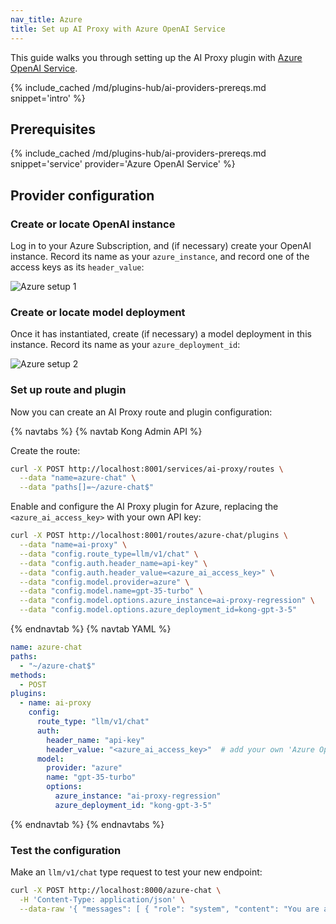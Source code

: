 ```yaml
---
nav_title: Azure
title: Set up AI Proxy with Azure OpenAI Service
---
```


This guide walks you through setting up the AI Proxy plugin with [Azure OpenAI Service](https://azure.microsoft.com/en-us/products/ai-services/openai-service).

{% include_cached /md/plugins-hub/ai-providers-prereqs.md snippet='intro' %}

## Prerequisites

{% include_cached /md/plugins-hub/ai-providers-prereqs.md snippet='service' provider='Azure OpenAI Service' %}

## Provider configuration

### Create or locate OpenAI instance

Log in to your Azure Subscription, and (if necessary) create your OpenAI instance. 
Record its name as your `azure_instance`, and record one of the access keys as its `header_value`:

![Azure setup 1](/assets/images/products/plugins/ai-proxy/ai-proxy-azure-1.png)

### Create or locate model deployment

Once it has instantiated, create (if necessary) a model deployment in this instance. 
Record its name as your `azure_deployment_id`:

![Azure setup 2](/assets/images/products/plugins/ai-proxy/ai-proxy-azure-2.png)

### Set up route and plugin

Now you can create an AI Proxy route and plugin configuration:

{% navtabs %}
{% navtab Kong Admin API %}

Create the route:

```bash
curl -X POST http://localhost:8001/services/ai-proxy/routes \
  --data "name=azure-chat" \
  --data "paths[]=~/azure-chat$"
```

Enable and configure the AI Proxy plugin for Azure, replacing the `<azure_ai_access_key>` with your own API key:

```bash
curl -X POST http://localhost:8001/routes/azure-chat/plugins \
  --data "name=ai-proxy" \
  --data "config.route_type=llm/v1/chat" \
  --data "config.auth.header_name=api-key" \
  --data "config.auth.header_value=<azure_ai_access_key>" \
  --data "config.model.provider=azure" \
  --data "config.model.name=gpt-35-turbo" \
  --data "config.model.options.azure_instance=ai-proxy-regression" \
  --data "config.model.options.azure_deployment_id=kong-gpt-3-5"
```

{% endnavtab %}
{% navtab YAML %}
```yaml
name: azure-chat
paths:
  - "~/azure-chat$"
methods:
  - POST
plugins:
  - name: ai-proxy
    config:
      route_type: "llm/v1/chat"
      auth:
        header_name: "api-key"
        header_value: "<azure_ai_access_key>"  # add your own 'Azure OpenAI' access key
      model:
        provider: "azure"
        name: "gpt-35-turbo"
        options:
          azure_instance: "ai-proxy-regression"
          azure_deployment_id: "kong-gpt-3-5"
```
{% endnavtab %}
{% endnavtabs %}

### Test the configuration

Make an `llm/v1/chat` type request to test your new endpoint:

```bash
curl -X POST http://localhost:8000/azure-chat \
  -H 'Content-Type: application/json' \
  --data-raw '{ "messages": [ { "role": "system", "content": "You are a mathematician" }, { "role": "user", "content": "What is 1+1?"} ] }'
```
